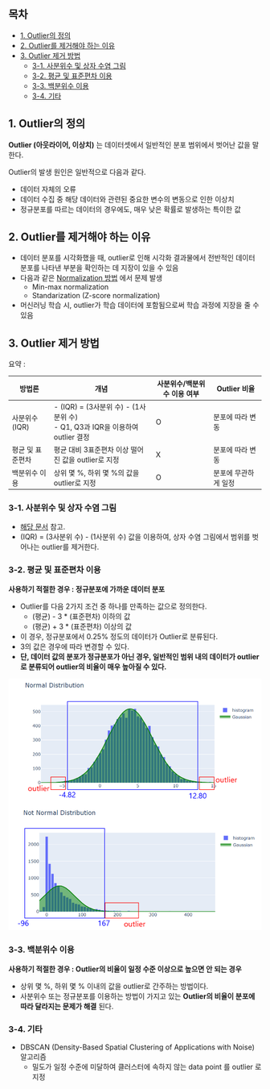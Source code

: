 ## 목차
* [1. Outlier의 정의](#1-outlier의-정의)
* [2. Outlier를 제거해야 하는 이유](#2-outlier를-제거해야-하는-이유)
* [3. Outlier 제거 방법](#3-outlier-제거-방법)
  * [3-1. 사분위수 및 상자 수염 그림](#3-1-사분위수-및-상자-수염-그림) 
  * [3-2. 평균 및 표준편차 이용](#3-2-평균-및-표준편차-이용)
  * [3-3. 백분위수 이용](#3-3-백분위수-이용)
  * [3-4. 기타](#3-4-기타)

## 1. Outlier의 정의
**Outlier (아웃라이어, 이상치)** 는 데이터셋에서 일반적인 분포 범위에서 벗어난 값을 말한다.

Outlier의 발생 원인은 일반적으로 다음과 같다.
* 데이터 자체의 오류
* 데이터 수집 중 해당 데이터와 관련된 중요한 변수의 변동으로 인한 이상치
* 정규분포를 따르는 데이터의 경우에도, 매우 낮은 확률로 발생하는 특이한 값

## 2. Outlier를 제거해야 하는 이유
* 데이터 분포를 시각화했을 때, outlier로 인해 시각화 결과물에서 전반적인 데이터 분포를 나타낸 부분을 확인하는 데 지장이 있을 수 있음
* 다음과 같은 [Normalization 방법](데이터_사이언스_기초_Normalization.md) 에서 문제 발생
  * Min-max normalization
  * Standarization (Z-score normalization)
* 머신러닝 학습 시, outlier가 학습 데이터에 포함됨으로써 학습 과정에 지장을 줄 수 있음

## 3. Outlier 제거 방법

요약 :

|방법론|개념|사분위수/백분위수 이용 여부| Outlier 비율  |
|---|---|---|-------------|
|사분위수 (IQR)|- (IQR) = (3사분위 수) - (1사분위 수)<br>- Q1, Q3과 IQR을 이용하여 outlier 결정|O| 분포에 따라 변동   |
|평균 및 표준편차|평균 대비 3표준편차 이상 떨어진 값을 outlier로 지정|X| 분포에 따라 변동   |
|백분위수 이용|상위 몇 %, 하위 몇 %의 값을 outlier로 지정|O| 분포에 무관하게 일정 |

### 3-1. 사분위수 및 상자 수염 그림
* [해당 문서](데이터_사이언스_기초_상자수염그림.md) 참고.
* (IQR) = (3사분위 수) - (1사분위 수) 값을 이용하여, 상자 수염 그림에서 범위를 벗어나는 outlier를 제거한다.

### 3-2. 평균 및 표준편차 이용
**사용하기 적절한 경우 : 정규분포에 가까운 데이터 분포**

* Outlier를 다음 2가지 조건 중 하나를 만족하는 값으로 정의한다.
  * (평균) - 3 * (표준편차) 이하의 값
  * (평균) + 3 * (표준편차) 이상의 값
* 이 경우, 정규분포에서 0.25% 정도의 데이터가 Outlier로 분류된다.
* 3의 값은 경우에 따라 변경할 수 있다.
* **단, 데이터 값의 분포가 정규분포가 아닌 경우, 일반적인 범위 내의 데이터가 outlier로 분류되어 outlier의 비율이 매우 높아질 수 있다.**

![image](images/Outlier_1.PNG)

### 3-3. 백분위수 이용
**사용하기 적절한 경우 : Outlier의 비율이 일정 수준 이상으로 높으면 안 되는 경우**

* 상위 몇 %, 하위 몇 % 이내의 값을 outlier로 간주하는 방법이다.
* 사분위수 또는 정규분포를 이용하는 방법이 가지고 있는 **Outlier의 비율이 분포에 따라 달라지는 문제가 해결** 된다.

### 3-4. 기타
* DBSCAN (Density-Based Spatial Clustering of Applications with Noise) 알고리즘
  * 밀도가 일정 수준에 미달하여 클러스터에 속하지 않는 data point 를 outlier 로 지정